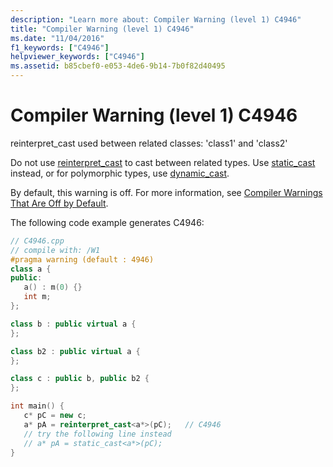 ```yaml
---
description: "Learn more about: Compiler Warning (level 1) C4946"
title: "Compiler Warning (level 1) C4946"
ms.date: "11/04/2016"
f1_keywords: ["C4946"]
helpviewer_keywords: ["C4946"]
ms.assetid: b85cbef0-e053-4de6-9b14-7b0f82d40495
---
```

# Compiler Warning (level 1) C4946

reinterpret_cast used between related classes: 'class1' and 'class2'

Do not use [reinterpret_cast](../../cpp/reinterpret-cast-operator.md) to cast between related types. Use [static_cast](../../cpp/static-cast-operator.md) instead, or for polymorphic types, use [dynamic_cast](../../cpp/dynamic-cast-operator.md).

By default, this warning is off. For more information, see [Compiler Warnings That Are Off by Default](../../preprocessor/compiler-warnings-that-are-off-by-default.md).

The following code example generates C4946:

```cpp
// C4946.cpp
// compile with: /W1
#pragma warning (default : 4946)
class a {
public:
   a() : m(0) {}
   int m;
};

class b : public virtual a {
};

class b2 : public virtual a {
};

class c : public b, public b2 {
};

int main() {
   c* pC = new c;
   a* pA = reinterpret_cast<a*>(pC);   // C4946
   // try the following line instead
   // a* pA = static_cast<a*>(pC);
}
```
